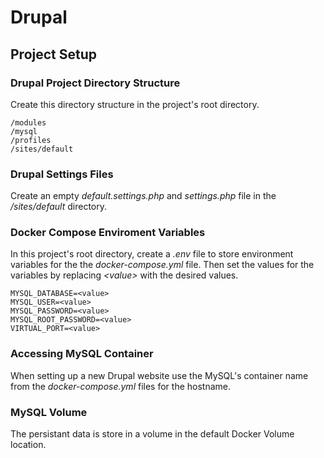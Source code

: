 # Drupal

## Project Setup

### Drupal Project Directory Structure
Create this directory structure in the project's root directory.
```
/modules
/mysql
/profiles
/sites/default
```

### Drupal Settings Files
Create an empty *default.settings.php* and *settings.php* file in the */sites/default* directory.

### Docker Compose Enviroment Variables
In this project's root directory, create a *.env* file to store environment variables for the the *docker-compose.yml* file. Then set the values for the variables by replacing *\<value\>* with the desired values.
```
MYSQL_DATABASE=<value>
MYSQL_USER=<value>
MYSQL_PASSWORD=<value>
MYSQL_ROOT_PASSWORD=<value>
VIRTUAL_PORT=<value>
```
### Accessing MySQL Container
When setting up a new Drupal website use the MySQL's container name from the *docker-compose.yml* files for the hostname.

### MySQL Volume
The persistant data is store in a volume in the default Docker Volume location.